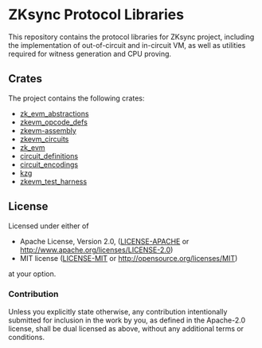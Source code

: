 # ZKsync Protocol Libraries

This repository contains the protocol libraries for ZKsync project,
including the implementation of out-of-circuit and in-circuit VM,
as well as utilities required for witness generation and CPU proving.

## Crates

The project contains the following crates:

- [zk_evm_abstractions](./crates/zk_evm_abstractions/)
- [zkevm_opcode_defs](./crates/zkevm_opcode_defs/)
- [zkevm-assembly](./crates/zkEVM-assembly)
- [zkevm_circuits](./crates/zkevm_circuits/)
- [zk_evm](./crates/zk_evm/)
- [circuit_definitions](./crates/circuit_definitions/)
- [circuit_encodings](./crates/circuit_encodings/)
- [kzg](./crates/kzg/)
- [zkevm_test_harness](./crates/zkevm_test_harness/)

## License

Licensed under either of

 * Apache License, Version 2.0, ([LICENSE-APACHE](LICENSE-APACHE) or http://www.apache.org/licenses/LICENSE-2.0)
 * MIT license ([LICENSE-MIT](LICENSE-MIT) or http://opensource.org/licenses/MIT)

at your option.

### Contribution

Unless you explicitly state otherwise, any contribution intentionally
submitted for inclusion in the work by you, as defined in the Apache-2.0
license, shall be dual licensed as above, without any additional terms or
conditions.
